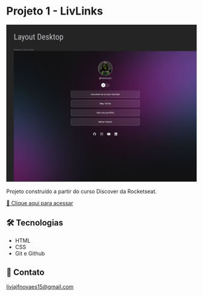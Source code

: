 # Projeto 1 - LivLinks

![preview](./assets/Screenshot_1.png)


Projeto construído a partir do curso Discover da Rocketseat.

[🔗 Clique aqui para acessar](https://github.com/livianovaes/Projeto1)


## 🛠 Tecnologias

- HTML
- CSS
- Git e Github

## 💛 Contato

liviajfnovaes15@gmail.com